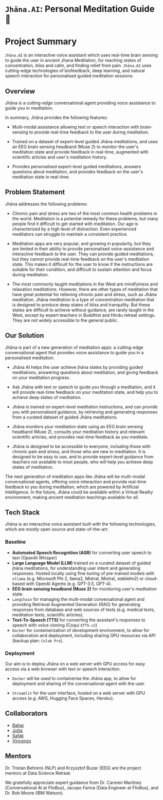 # `Jhāna.AI`: Personal Meditation Guide :pray:

# Project Summary

`Jhāna.AI` is an interactive voice assistant which uses real-time brain sensing to guide the user in ancient Jhana Meditation, for reaching states of concentration, bliss and calm, and finding relief from pain. `Jhāna.AI` uses cutting-edge technologies of biofeedback, deep learning, and natural speech interaction for personalised guided meditation sessions. 

## Overview

Jhāna is a cutting-edge conversational agent providing voice assistance to guide you in meditation. 

In summary, Jhāna provides the following features:

- Multi-modal assistance allowing text or speech interaction with brain-sensing to provide real-time feedback to the user during meditation.

- Trained on a dataset of expert-level guided Jhāna meditations, and uses an EEG brain sensing headband (Muse 2) to monitor the user's meditation state and provide feedback in real-time, augmented with scientific articles and user's meditation history. 

- Provides personalised expert-level guided meditations, answers questions about meditation, and provides feedback on the user's meditation state in real-time.

## Problem Statement

Jhāna addresses the following problems:

- Chronic pain and stress are two of the most common health problems in the world. Meditation is a potential remedy for these problems, but many people find it difficult to get started with meditation. Our age is characterized by a high level of distraction. Even experienced meditators can struggle to maintain a consistent practice.

- Meditation apps are very popular, and growing in popularity, but they are limited in their ability to provide personalised voice-assistance and interactive feedback to the user. They can provide guided meditations, but they cannot provide real-time feedback on the user's meditation state. This makes it difficult for the user to know if the instructions are suitable for their condition, and difficult to sustain attention and focus during meditation.

- The most commonly taught meditations in the West are mindfulness and relaxation meditations. However, there are other types of meditation that have great potential for relieving chronic pain and stress, such as Jhāna meditation. Jhāna meditation is a type of concentration meditation that is designed to produce deep states of bliss and tranquility. But these states are difficult to achieve without guidance, are rarely taught in the West, except by expert teachers in Buddhist and Hindu retreat settings. They are not widely accessible to the general public.

## Our Solution

Jhāna is part of a new generation of meditation apps: a cutting-edge conversational agent that provides voice assistance to guide you in a personalised meditation.

- Jhāna AI helps the user achieve jhāna states by providing guided meditations, answering questions about meditation, and giving feedback on your meditation progress. 

- Ask Jhāna with text or speech to guide you through a meditation, and it will provide real-time feedback on your meditation state, and help you to achieve deep states of meditation.

- Jhāna is trained on expert-level meditation instructions, and can provide you with personalised guidance, by retrieving and generating responses from a curated dataset of guided Jhāna meditations.

- Jhāna monitors your meditation state using an EEG brain sensing headband (Muse 2), consults your meditation history and relevant scientific articles, and provides real-time feedback as you meditate.

- Jhāna is designed to be accessible to everyone, including those with chronic pain and stress, and those who are new to meditation. It is designed to be easy to use, and to provide expert-level guidance from teachers not available to most people, who will help you achieve deep states of meditation.

The next generation of meditation apps like Jhāna will be multi-modal conversational agents, offering voice interaction and provide real-time feedback to you during meditation, which are powered by Artificial Intelligence. In the future, Jhāna could be available within a Virtual Reality environment, making ancient meditation teachings available for all.

## Tech Stack

Jhāna is an interactive voice assistant built with the following technologies, which are mostly open source and state-of-the-art:

### Baseline

- **Automated Speech Recognition (ASR)** for converting user speech to text (OpenAI Whisper)
- **Large Language Model (LLM)** trained on a curated dataset of guided jhāna meditations, for understanding user intent and generating responses. Hosted locally using fine-tuning of pre-trained models with `ollama` (e.g. Microsoft Phi 2, llama2, Mistral, Mixtral, stablelm2) or cloud-based with OpenAI Agents (e.g. GPT-3.5, GPT-4).
- **EEG brain sensing headband (Muse 2)** for monitoring user's meditation state.
- `LangChain` for managing the multi-modal conversational agent and providing Retrieval Augmented Generation (RAG) for generating responses from database and web sources of texts (e.g. medical texts, meditation texts, scientific articles).
- **Text-To-Speech (TTS)** for converting the assistant's responses to speech with voice cloning (Coqui `XTTS-v2`)
- `Docker` for containerization of development environment, to allow for collaboration and deployment, including sharing GPU resources via API (backup plan: `Colab Pro`).

### Deployment

Our aim is to deploy Jhāna on a web server with GPU access for easy access via a web browser with text or speech interaction.

- `Docker` will be used to containerise the Jhāna app, to allow for deployment and sharing of the conversational agent with the user.

- `Streamlit` for the user interface, hosted on a web server with GPU access (e.g. AWS, Hugging Face Spaces, Heroku).

## Collaborators

- [Bahar](https://github.com/Bahar-Rezaei)
- [Jutta](https://github.com/juttaromberg)
- [Safak](https://github.com/ozdensafak)
- [Vincenzo](https://github.com/Vinsora)

## Mentors

Dr. Tristan Behrens (NLP) and Krzysztof Buzar (EEG) are the project mentors at Data Science Retreat.

We gratefully appreciate expert guidance from Dr. Carmen Martínez (Conversational AI at FlixBus), Jacopo Farina (Data Engineer at FlixBus), and Dr. Bob Moore (IBM Watson).